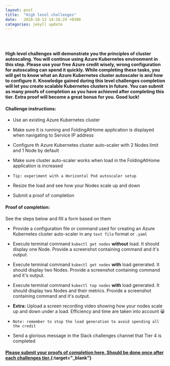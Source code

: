 ```yaml
---
layout: post
title:  "High level challenges"
date:   2020-10-12 14:26:29 +0300
categories: jekyll update
---
```


<header style="margin-top: -186px; padding-bottom: 160px; margin-left: 400px;">
   <a href="https://metatavu.fi">
   <img src="/xamk-challenges/media/metatavu-logo.png" style="max-width: 100px;"
      alt="Jekyll logo" />
   </a>
</header>

#### High level challenges will demonstrate you the principles of cluster autoscaling. You will continue using Azure Kubernetes environment in this step. Please use your free Azure credit wisely, wrong configuration for autoscaling can spend it quickly. While completing these tasks, you will get to know what an Azure Kubernetes cluster autoscaler is and how to configure it. Knowledge gained during this level challenges completion will let you create scalable Kubernetes clusters in future. You can submit as many proofs of completion as you have achieved after completing this tier. **Extra** proof will become a great bonus for you. Good luck!

#### Challenge instructions:

- Use an existing Azure Kubernetes cluster

- Make sure it is running and FoldingAtHome application is displayed when navigating to Service IP address

- Configure th Azure Kubernetes cluster auto-scaler with 2 Nodes limit and 1 Node by default

- Make sure cluster auto-scaler works when load in the FoldingAtHome application is increased

- ```Tip: experiment with a Horizontal Pod autoscaler setup```

- Resize the load and see how your Nodes scale up and down

- Submit a proof of completion

#### Proof of completion:

See the steps below and fill a form based on them

- Provide a configuration file or command used for creating an Azure Kubernetes cluster auto-scaler  in any ```text file``` format or ```.yaml```

- Execute terminal command ```kubectl get nodes``` **without** load. It should display one Node. Provide a screenshot containing command and it's output.

- Execute terminal command ```kubectl get nodes``` **with** load generated. It should display two Nodes. Provide a screenshot containing command and it's output.

- Execute terminal command ```kubectl top nodes``` **with** load generated. It should display two Nodes and their metrics. Provide a screenshot containing command and it's output.

- **Extra:** Upload a screen recording video showing how your nodes scale up and down under a load. Efficiency and time are taken into account 😀

- ```Note: remember to stop the load generation to avoid spending all the credit```

- Send a glorious message in the Slack challenges channel that Tier 4 is completed

#### [Please submit your proofs of completion here. Should be done once after each challenges tier.](https://docs.google.com/forms/d/e/1FAIpQLSdJM5bxK2b_DFY8RLxKc83oFzKWBh_eu8WZ9rJHfBOqI-sqbQ/viewform?usp=sf_link){:target="_blank"}
